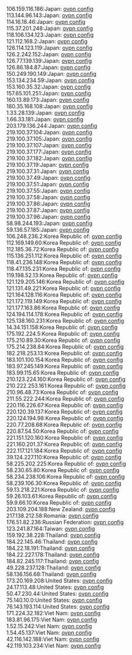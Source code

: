 106.159.116.186:Japan: [ovpn config](vpn/106_159_116_186.ovpn)  
113.144.96.143:Japan: [ovpn config](vpn/113_144_96_143.ovpn)  
114.16.18.46:Japan: [ovpn config](vpn/114_16_18_46.ovpn)  
115.37.201.248:Japan: [ovpn config](vpn/115_37_201_248.ovpn)  
118.106.134.123:Japan: [ovpn config](vpn/118_106_134_123.ovpn)  
121.112.168.2:Japan: [ovpn config](vpn/121_112_168_2.ovpn)  
126.114.123.119:Japan: [ovpn config](vpn/126_114_123_119.ovpn)  
126.2.242.152:Japan: [ovpn config](vpn/126_2_242_152.ovpn)  
126.77.139.139:Japan: [ovpn config](vpn/126_77_139_139.ovpn)  
126.86.184.87:Japan: [ovpn config](vpn/126_86_184_87.ovpn)  
150.249.190.149:Japan: [ovpn config](vpn/150_249_190_149.ovpn)  
153.134.234.59:Japan: [ovpn config](vpn/153_134_234_59.ovpn)  
153.160.35.32:Japan: [ovpn config](vpn/153_160_35_32.ovpn)  
157.65.101.251:Japan: [ovpn config](vpn/157_65_101_251.ovpn)  
160.13.89.173:Japan: [ovpn config](vpn/160_13_89_173.ovpn)  
180.35.168.108:Japan: [ovpn config](vpn/180_35_168_108.ovpn)  
1.33.28.139:Japan: [ovpn config](vpn/1_33_28_139.ovpn)  
1.66.33.181:Japan: [ovpn config](vpn/1_66_33_181.ovpn)  
203.179.136.244:Japan: [ovpn config](vpn/203_179_136_244.ovpn)  
219.100.37.104:Japan: [ovpn config](vpn/219_100_37_104.ovpn)  
219.100.37.105:Japan: [ovpn config](vpn/219_100_37_105.ovpn)  
219.100.37.107:Japan: [ovpn config](vpn/219_100_37_107.ovpn)  
219.100.37.177:Japan: [ovpn config](vpn/219_100_37_177.ovpn)  
219.100.37.182:Japan: [ovpn config](vpn/219_100_37_182.ovpn)  
219.100.37.19:Japan: [ovpn config](vpn/219_100_37_19.ovpn)  
219.100.37.31:Japan: [ovpn config](vpn/219_100_37_31.ovpn)  
219.100.37.49:Japan: [ovpn config](vpn/219_100_37_49.ovpn)  
219.100.37.51:Japan: [ovpn config](vpn/219_100_37_51.ovpn)  
219.100.37.55:Japan: [ovpn config](vpn/219_100_37_55.ovpn)  
219.100.37.58:Japan: [ovpn config](vpn/219_100_37_58.ovpn)  
219.100.37.86:Japan: [ovpn config](vpn/219_100_37_86.ovpn)  
219.100.37.87:Japan: [ovpn config](vpn/219_100_37_87.ovpn)  
219.100.37.96:Japan: [ovpn config](vpn/219_100_37_96.ovpn)  
58.98.244.193:Japan: [ovpn config](vpn/58_98_244_193.ovpn)  
59.136.57.185:Japan: [ovpn config](vpn/59_136_57_185.ovpn)  
106.248.236.2:Korea Republic of: [ovpn config](vpn/106_248_236_2.ovpn)  
112.169.149.60:Korea Republic of: [ovpn config](vpn/112_169_149_60.ovpn)  
112.185.36.72:Korea Republic of: [ovpn config](vpn/112_185_36_72.ovpn)  
115.136.251.112:Korea Republic of: [ovpn config](vpn/115_136_251_112.ovpn)  
118.41.236.148:Korea Republic of: [ovpn config](vpn/118_41_236_148.ovpn)  
118.47.135.231:Korea Republic of: [ovpn config](vpn/118_47_135_231.ovpn)  
119.198.52.13:Korea Republic of: [ovpn config](vpn/119_198_52_13.ovpn)  
121.129.205.146:Korea Republic of: [ovpn config](vpn/121_129_205_146.ovpn)  
121.131.49.221:Korea Republic of: [ovpn config](vpn/121_131_49_221.ovpn)  
121.164.128.116:Korea Republic of: [ovpn config](vpn/121_164_128_116.ovpn)  
121.172.119.149:Korea Republic of: [ovpn config](vpn/121_172_119_149.ovpn)  
121.177.163.86:Korea Republic of: [ovpn config](vpn/121_177_163_86.ovpn)  
124.194.114.178:Korea Republic of: [ovpn config](vpn/124_194_114_178.ovpn)  
125.138.160.231:Korea Republic of: [ovpn config](vpn/125_138_160_231.ovpn)  
14.34.151.158:Korea Republic of: [ovpn config](vpn/14_34_151_158.ovpn)  
175.192.224.5:Korea Republic of: [ovpn config](vpn/175_192_224_5.ovpn)  
175.210.89.30:Korea Republic of: [ovpn config](vpn/175_210_89_30.ovpn)  
175.214.238.84:Korea Republic of: [ovpn config](vpn/175_214_238_84.ovpn)  
182.218.253.13:Korea Republic of: [ovpn config](vpn/182_218_253_13.ovpn)  
183.101.100.154:Korea Republic of: [ovpn config](vpn/183_101_100_154.ovpn)  
183.97.245.149:Korea Republic of: [ovpn config](vpn/183_97_245_149.ovpn)  
183.99.115.65:Korea Republic of: [ovpn config](vpn/183_99_115_65.ovpn)  
210.123.224.160:Korea Republic of: [ovpn config](vpn/210_123_224_160.ovpn)  
210.222.253.161:Korea Republic of: [ovpn config](vpn/210_222_253_161.ovpn)  
210.96.48.73:Korea Republic of: [ovpn config](vpn/210_96_48_73.ovpn)  
211.55.222.244:Korea Republic of: [ovpn config](vpn/211_55_222_244.ovpn)  
220.116.226.67:Korea Republic of: [ovpn config](vpn/220_116_226_67.ovpn)  
220.120.39.137:Korea Republic of: [ovpn config](vpn/220_120_39_137.ovpn)  
220.124.194.98:Korea Republic of: [ovpn config](vpn/220_124_194_98.ovpn)  
220.77.208.68:Korea Republic of: [ovpn config](vpn/220_77_208_68.ovpn)  
220.87.54.50:Korea Republic of: [ovpn config](vpn/220_87_54_50.ovpn)  
221.151.120.160:Korea Republic of: [ovpn config](vpn/221_151_120_160.ovpn)  
221.160.201.37:Korea Republic of: [ovpn config](vpn/221_160_201_37.ovpn)  
222.117.121.184:Korea Republic of: [ovpn config](vpn/222_117_121_184.ovpn)  
39.124.227.110:Korea Republic of: [ovpn config](vpn/39_124_227_110.ovpn)  
58.225.202.225:Korea Republic of: [ovpn config](vpn/58_225_202_225.ovpn)  
58.230.65.80:Korea Republic of: [ovpn config](vpn/58_230_65_80.ovpn)  
58.234.238.106:Korea Republic of: [ovpn config](vpn/58_234_238_106.ovpn)  
58.239.106.30:Korea Republic of: [ovpn config](vpn/58_239_106_30.ovpn)  
59.13.218.221:Korea Republic of: [ovpn config](vpn/59_13_218_221.ovpn)  
59.26.103.61:Korea Republic of: [ovpn config](vpn/59_26_103_61.ovpn)  
59.9.66.10:Korea Republic of: [ovpn config](vpn/59_9_66_10.ovpn)  
203.109.204.188:New Zealand: [ovpn config](vpn/203_109_204_188.ovpn)  
217.138.212.58:Romania: [ovpn config](vpn/217_138_212_58.ovpn)  
176.51.82.236:Russian Federation: [ovpn config](vpn/176_51_82_236.ovpn)  
123.241.87.164:Taiwan: [ovpn config](vpn/123_241_87_164.ovpn)  
159.192.38.228:Thailand: [ovpn config](vpn/159_192_38_228.ovpn)  
184.22.145.46:Thailand: [ovpn config](vpn/184_22_145_46.ovpn)  
184.22.18.191:Thailand: [ovpn config](vpn/184_22_18_191.ovpn)  
184.22.227.178:Thailand: [ovpn config](vpn/184_22_227_178.ovpn)  
184.82.245.117:Thailand: [ovpn config](vpn/184_82_245_117.ovpn)  
49.228.237.128:Thailand: [ovpn config](vpn/49_228_237_128.ovpn)  
58.136.156.68:Thailand: [ovpn config](vpn/58_136_156_68.ovpn)  
173.20.169.208:United States: [ovpn config](vpn/173_20_169_208.ovpn)  
24.17.113.48:United States: [ovpn config](vpn/24_17_113_48.ovpn)  
50.47.230.44:United States: [ovpn config](vpn/50_47_230_44.ovpn)  
75.140.10.0:United States: [ovpn config](vpn/75_140_10_0.ovpn)  
76.143.193.114:United States: [ovpn config](vpn/76_143_193_114.ovpn)  
171.224.32.182:Viet Nam: [ovpn config](vpn/171_224_32_182.ovpn)  
183.81.96.175:Viet Nam: [ovpn config](vpn/183_81_96_175.ovpn)  
1.52.15.242:Viet Nam: [ovpn config](vpn/1_52_15_242.ovpn)  
1.54.45.137:Viet Nam: [ovpn config](vpn/1_54_45_137.ovpn)  
42.116.142.188:Viet Nam: [ovpn config](vpn/42_116_142_188.ovpn)  
42.119.103.234:Viet Nam: [ovpn config](vpn/42_119_103_234.ovpn)  
